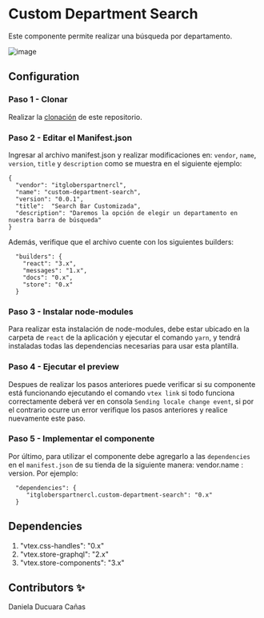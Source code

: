 # Custom Department Search

Este componente permite realizar una búsqueda por departamento. 

![image](https://user-images.githubusercontent.com/92064924/204684039-6afe6645-2b04-4b70-85e9-ded07fed2883.png)

## Configuration 

### Paso 1 - Clonar

Realizar la [clonación](https://github.com/Daniela1421/itgloberspartnercl-custom-department-search.git) de este repositorio.

### Paso 2 - Editar el Manifest.json 

Ingresar al archivo manifest.json y realizar modificaciones en: `vendor`, `name`, `version`, `title` y `description`
como se muestra en el siguiente ejemplo: 
```
{
  "vendor": "itgloberspartnercl",
  "name": "custom-department-search",
  "version": "0.0.1",
  "title":  "Search Bar Customizada",
  "description": "Daremos la opción de elegir un departamento en nuestra barra de búsqueda"
}
```
Además, verifique que el archivo cuente con los siguientes builders: 
```
  "builders": {
    "react": "3.x",
    "messages": "1.x",
    "docs": "0.x",
    "store": "0.x"
  }
```
### Paso 3 - Instalar node-modules

Para realizar esta instalación de node-modules, debe estar ubicado en la carpeta de `react` de la aplicación y ejecutar el comando `yarn`, y tendrá instaladas todas las dependencias necesarias para usar esta plantilla.

### Paso 4 - Ejecutar el preview

Despues de realizar los pasos anteriores puede verificar si su componente está funcionando ejecutando el comando `vtex link` si todo funciona correctamente deberá ver en consola `Sending locale change event`, si por el contrario ocurre un error verifique los pasos anteriores y realice nuevamente este paso. 

### Paso 5 - Implementar el componente

Por último, para utilizar el componente debe agregarlo a las `dependencies` en el `manifest.json` de su tienda de la siguiente manera: vendor.name : version. Por ejemplo: 
```
  "dependencies": {
     "itgloberspartnercl.custom-department-search": "0.x"
  }
```

## Dependencies

1. "vtex.css-handles": "0.x"
2. "vtex.store-graphql": "2.x"
3. "vtex.store-components": "3.x"

## Contributors ✨

Daniela Ducuara Cañas

